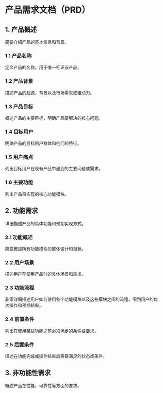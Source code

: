 # 产品需求文档（PRD）

## 1. 产品概述

简要介绍产品的基本信息和背景。

### 1.1 产品名称

定义产品的名称，用于唯一标识该产品。

### 1.2 产品背景

描述产品的起源、背景以及市场需求或推动力。

### 1.3 产品目标

概述产品的主要目标，明确产品要解决的核心问题。

### 1.4 目标用户

明确产品的目标用户群体和他们的特征。

### 1.5 用户痛点

列出目标用户在现有产品中遇到的主要问题或需求。

### 1.6 主要功能

列出产品将实现的核心功能模块。

## 2. 功能需求

详细描述产品的具体功能和预期实现方式。

### 2.1 功能概述

简要概述所有功能模块的整体设计和目标。

### 2.2 用户场景

描述用户在使用产品时的具体场景和需求。

### 2.3 功能流程

非常详细描述用户如何使用各个功能模块以及这些模块之间的流程，细到用户的每次操作和预期结果。

### 2.4 前置条件

列出在使用某些功能之前必须满足的条件或要求。

### 2.5 后置条件

描述在功能完成或操作结束后需要满足的状态或条件。

## 3. 非功能性需求

概述产品在性能、可靠性等方面的要求。
